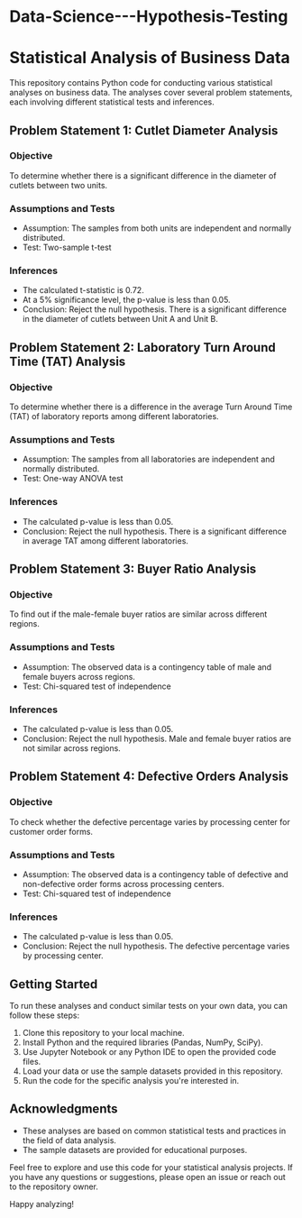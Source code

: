 # Data-Science---Hypothesis-Testing
# Statistical Analysis of Business Data

This repository contains Python code for conducting various statistical analyses on business data. The analyses cover several problem statements, each involving different statistical tests and inferences.

## Problem Statement 1: Cutlet Diameter Analysis

### Objective
To determine whether there is a significant difference in the diameter of cutlets between two units.

### Assumptions and Tests
- Assumption: The samples from both units are independent and normally distributed.
- Test: Two-sample t-test

### Inferences
- The calculated t-statistic is 0.72.
- At a 5% significance level, the p-value is less than 0.05.
- Conclusion: Reject the null hypothesis. There is a significant difference in the diameter of cutlets between Unit A and Unit B.

## Problem Statement 2: Laboratory Turn Around Time (TAT) Analysis

### Objective
To determine whether there is a difference in the average Turn Around Time (TAT) of laboratory reports among different laboratories.

### Assumptions and Tests
- Assumption: The samples from all laboratories are independent and normally distributed.
- Test: One-way ANOVA test

### Inferences
- The calculated p-value is less than 0.05.
- Conclusion: Reject the null hypothesis. There is a significant difference in average TAT among different laboratories.

## Problem Statement 3: Buyer Ratio Analysis

### Objective
To find out if the male-female buyer ratios are similar across different regions.

### Assumptions and Tests
- Assumption: The observed data is a contingency table of male and female buyers across regions.
- Test: Chi-squared test of independence

### Inferences
- The calculated p-value is less than 0.05.
- Conclusion: Reject the null hypothesis. Male and female buyer ratios are not similar across regions.

## Problem Statement 4: Defective Orders Analysis

### Objective
To check whether the defective percentage varies by processing center for customer order forms.

### Assumptions and Tests
- Assumption: The observed data is a contingency table of defective and non-defective order forms across processing centers.
- Test: Chi-squared test of independence

### Inferences
- The calculated p-value is less than 0.05.
- Conclusion: Reject the null hypothesis. The defective percentage varies by processing center.

## Getting Started

To run these analyses and conduct similar tests on your own data, you can follow these steps:

1. Clone this repository to your local machine.
2. Install Python and the required libraries (Pandas, NumPy, SciPy).
3. Use Jupyter Notebook or any Python IDE to open the provided code files.
4. Load your data or use the sample datasets provided in this repository.
5. Run the code for the specific analysis you're interested in.

## Acknowledgments

- These analyses are based on common statistical tests and practices in the field of data analysis.
- The sample datasets are provided for educational purposes.

Feel free to explore and use this code for your statistical analysis projects. If you have any questions or suggestions, please open an issue or reach out to the repository owner.

Happy analyzing!
